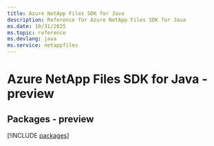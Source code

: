 ```yaml
---
title: Azure NetApp Files SDK for Java
description: Reference for Azure NetApp Files SDK for Java
ms.date: 10/31/2025
ms.topic: reference
ms.devlang: java
ms.service: netappfiles
---
```

# Azure NetApp Files SDK for Java - preview
## Packages - preview
[!INCLUDE [packages](netapp-files-index.md)]